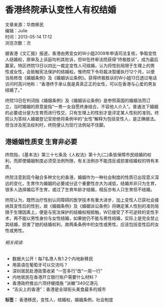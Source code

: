 # 香港终院承认变性人有权结婚

文章来源：华商移民  
编辑：Julie  
时间：2013-05-14 17:12  
浏览次数：次  

据香港《文汇报》报道，香港由男变女的W小姐2009年申请司法复核，争取变性人结婚权，原审及上诉庭均判其败诉，但W在终审法院获得“终极胜诉”，成为最后赢家。特区终院13日以四比一裁定变性人可结婚，认为将性别局限于生理上的男性或女性，会抵触宪法保护的结婚权。惟终院下令将裁决暂缓执行12个月，以便当局修改《婚姻条例》及《婚姻诉讼条例》。获得终极胜诉的W小姐13日透过电话访问时高兴地称：“香港终于承认我是真真正正的女性，可以在香港与心爱的男友结婚了。”

终院13日在判词指《婚姻条例》及《婚姻诉讼条例》是参照英国的婚姻法而订立，当时婚姻的原意是指“一男一女自愿终身结合，不容他人介入”。普通法下婚姻的必要成分是为生育而进行性交，只有生理上的性别才是评定某人性别的准则。终院认为答辩人婚姻登记官拒绝将条例中的“女性”解释为包括变性人，是正确做法。但当涉及宪法权利时，终院便认为现行法例站不住脚。

## 港婚姻性质变 生育非必要

终院指，《基本法》第三十七条及《人权法》第十九(二)条皆保障巿民结婚的权利，而即使婚姻制度必须受法例所限，有关法例亦不能违反或损害结婚权的特有本质。

终院注意到现今融合多种文化的香港，婚姻作为一种社会制度的性质已出现意义深远的变化，生育作为婚姻的必要成分这个重要性亦大为减低，结婚并非只为生育，很多人选择婚后不生育，或过了生育年龄才结婚，相反亦有人只生育但不结婚。

终院认为，既然治疗性别认同障碍的医学技术有重大进步，加上变性人已获社会接纳其变性后的性别，故《婚姻条例》及《婚姻诉讼条例》将确定某人性别的准则局限于生理因素上，便是与宪法保护的结婚权相抵触，W已接受了不可逆转的变性手术，再不能以男性身份与女性结婚，如果她仍不能与男性结婚，实际上是完全禁止其结婚，损害了她的结婚权利，故两条条例中的女性或男性，应该包括变性后的女性或男性。

###### 相关阅读:
- 数据大公开！每7名港人有1.2个内地新移民
- 用英语在葡萄牙可以交流吗？
- 深圳居民赴港政策收紧 “一签多行”改“一周一行”
- 内地居民在香港开立银行账户需要什么材料？
- 香港政府推出六项纾缓措施 “派糖”340亿港元
- “舌尖上的香港”：香港是全球街头美食最多的城市

**标签：** 香港移民，变性人，结婚权，婚姻条例，社会制度